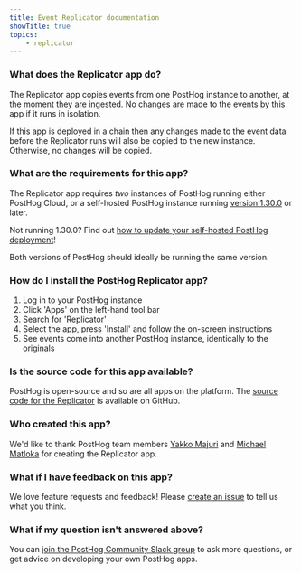```yaml
---
title: Event Replicator documentation
showTitle: true
topics:
    - replicator
---
```


### What does the Replicator app do?

The Replicator app copies events from one PostHog instance to another, at the moment they are ingested. No changes are made to the events by this app if it runs in isolation. 

If this app is deployed in a chain then any changes made to the event data before the Replicator runs will also be copied to the new instance. Otherwise, no changes will be copied.

### What are the requirements for this app?

The Replicator app requires *two* instances of PostHog running either PostHog Cloud, or a self-hosted PostHog instance running [version 1.30.0](https://posthog.com/blog/the-posthog-array-1-30-0) or later. 

Not running 1.30.0? Find out [how to update your self-hosted PostHog deployment](https://posthog.com/docs/self-host/configure/upgrading-posthog)! 

Both versions of PostHog should ideally be running the same version. 

### How do I install the PostHog Replicator app?

1. Log in to your PostHog instance
2. Click 'Apps' on the left-hand tool bar
3. Search for 'Replicator' 
4. Select the app, press 'Install' and follow the on-screen instructions
5. See events come into another PostHog instance, identically to the originals

### Is the source code for this app available?

PostHog is open-source and so are all apps on the platform. The [source code for the Replicator](https://github.com/posthog/posthog-plugin-replicator) is available on GitHub. 

### Who created this app?

We'd like to thank PostHog team members [Yakko Majuri](https://github.com/yakkomajuri) and [Michael Matloka](https://github.com/Twixes) for creating the Replicator app. 

### What if I have feedback on this app?

We love feature requests and feedback! Please [create an issue](https://github.com/PostHog/posthog/issues/new?assignees=&labels=enhancement%2C+feature&template=feature_request.md) to tell us what you think. 

### What if my question isn't answered above?

You can [join the PostHog Community Slack group](/slack) to ask more questions, or get advice on developing your own PostHog apps.